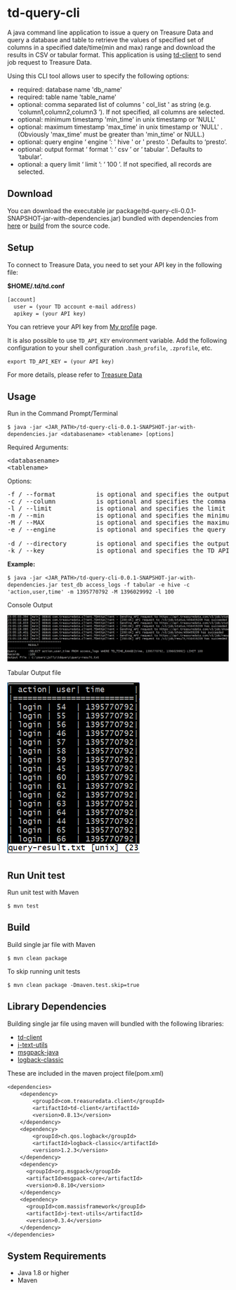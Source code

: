 # td-query-cli
A java command line application to issue a query on Treasure Data and query a database and table to retrieve the values of specified set of columns in a specified date/time(min and max) range and download the results in CSV or tabular format. This application is using [td-client](https://github.com/treasure-data/td-client-java) to send job request to Treasure Data.

Using this CLI tool allows user to specify the following options:
- required: database name 'db_name'
- required: table name 'table_name'
- optional: comma separated list of columns ' col_list ' as string (e.g. 'column1,column2,column3 ’). If not specified, all columns are selected.
- optional: minimum timestamp 'min_time' in unix timestamp or 'NULL'
- optional: maximum timestamp 'max_time' in unix timestamp or 'NULL' .
(Obviously 'max_time' must be greater than 'min_time' or NULL.)
- optional: query engine ‘ engine ’: ' hive ' or ' presto '. Defaults to ‘presto’.
- optional: output format ‘ format ’: ‘ csv ’ or ‘ tabular '. Defaults to ‘tabular’.
- optional: a query limit ‘ limit ’: ‘ 100 ’. If not specified, all records are selected.

## Download
You can download the executable jar package(td-query-cli-0.0.1-SNAPSHOT-jar-with-dependencies.jar) bundled with dependencies from [here](https://drive.google.com/open?id=1OG4eZ7klazdtqU6aAAEV3j3HXtt0Sa_t) or [build](#build) from the source code.

## Setup
To connect to Treasure Data, you need to set your API key in the following file:

**$HOME/.td/td.conf**

```
[account]
  user = (your TD account e-mail address)
  apikey = (your API key)
```

You can retrieve your API key from [My profile](https://console.treasuredata.com/users/current) page.

It is also possible to use `TD_API_KEY` environment variable. Add the following configuration to your shell configuration `.bash_profile`, `.zprofile`, etc.

```
export TD_API_KEY = (your API key)
```

For more details, please refer to [Treasure Data](https://github.com/treasure-data/td-client-java/blob/master/README.md#usage)

## Usage
Run in the Command Prompt/Terminal

```
$ java -jar <JAR_PATH>/td-query-cli-0.0.1-SNAPSHOT-jar-with-dependencies.jar <databasename> <tablename> [options]
```

Required Arguments:
<pre>
&lt;databasename&gt;
&lt;tablename&gt;
</pre>

Options:
<pre>
-f / --format 			is optional and specifies the output format: tabular by default
-c / --column 			is optional and specifies the comma separated list of columns to restrict the result to. Read all columns if not specified.
-l / --limit 			is optional and specifies the limit of records returned. Read all records if not specified.
-m / --min 				is optional and specifies the minimum timestamp: NULL by default
-M / --MAX 				is optional and specifies the maximum timestamp: NULL by default
-e / --engine 			is optional and specifies the query engine: ‘presto’ by default

-d / --directory		is optional and specifies the output file directory: Out file will be stored in the user HOME directory by default
-k / --key				is optional and specifies the TD API key: Key in $HOME/.td/td.conf or in the variable setting will be used by default
</pre>



**Example:** 

```
$ java -jar <JAR_PATH>/td-query-cli-0.0.1-SNAPSHOT-jar-with-dependencies.jar test_db access_logs -f tabular -e hive -c 'action,user,time' -m 1395770792 -M 1396029992 -l 100
```

Console Output

![console](resources/sample-tabular-output-console.png)

Tabular Output file

![tabular](resources/sample-tabular-output-file.png)

 
## Run Unit test
Run unit test with Maven

```
$ mvn test
```

## Build
Build single jar file with Maven

```
$ mvn clean package
```

To skip running unit tests 
```
$ mvn clean package -Dmaven.test.skip=true
```

## Library Dependencies
Building single jar file using maven will bundled with the following libraries:
- [td-client](https://github.com/treasure-data/td-client-java)
- [j-text-utils](https://code.google.com/archive/p/j-text-utils/)
- [msgpack-java](https://github.com/msgpack/msgpack-java)
- [logback-classic](https://github.com/qos-ch/logback)

These are included in the maven project file(pom.xml)

```
<dependencies>
	<dependency>
		<groupId>com.treasuredata.client</groupId>
		<artifactId>td-client</artifactId>
		<version>0.8.13</version>
	</dependency>
	<dependency>
		<groupId>ch.qos.logback</groupId>
		<artifactId>logback-classic</artifactId>
		<version>1.2.3</version>
	</dependency>
  	<dependency>
      <groupId>org.msgpack</groupId>
      <artifactId>msgpack-core</artifactId>
      <version>0.8.10</version>
    </dependency>
    <dependency>
      <groupId>com.massisframework</groupId>
      <artifactId>j-text-utils</artifactId>
      <version>0.3.4</version>
    </dependency>
</dependencies>
```

## System Requirements
- Java 1.8 or higher
- Maven
